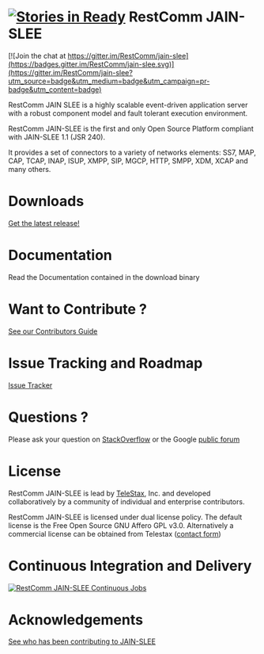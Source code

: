 [![Stories in Ready](https://badge.waffle.io/RestComm/jain-slee.png?label=ready&title=Ready)](https://waffle.io/RestComm/jain-slee)
RestComm JAIN-SLEE
============

[![Join the chat at https://gitter.im/RestComm/jain-slee](https://badges.gitter.im/RestComm/jain-slee.svg)](https://gitter.im/RestComm/jain-slee?utm_source=badge&utm_medium=badge&utm_campaign=pr-badge&utm_content=badge)

RestComm JAIN SLEE is a highly scalable event-driven application server with a robust component model and fault tolerant execution environment. 

RestComm JAIN-SLEE is the first and only Open Source Platform compliant with JAIN-SLEE 1.1 (JSR 240). 

It provides a set of connectors to a variety of networks elements: 
SS7, MAP, CAP, TCAP, INAP, ISUP, XMPP, SIP, MGCP, HTTP, SMPP, XDM, XCAP and many others.

Downloads
========
[Get the latest release!](https://github.com/RestComm/jain-slee/releases) 

Documentation
========
Read the Documentation contained in the download binary

Want to Contribute ? 
========
[See our Contributors Guide](https://github.com/RestComm/RestComm/wiki/Contribute-to-RestComm)

Issue Tracking and Roadmap
========
[Issue Tracker](https://github.com/RestComm/jain-slee/issues)

Questions ?
========
Please ask your question on [StackOverflow](http://stackoverflow.com/questions/tagged/restcomm) or the Google [public forum](http://groups.google.com/group/restcomm)

License
========

RestComm JAIN-SLEE is lead by [TeleStax](http://www.telestax.com/), Inc. and developed collaboratively by a community of individual and enterprise contributors.

RestComm JAIN-SLEE is licensed under dual license policy. The default license is the Free Open Source GNU Affero GPL v3.0. Alternatively a commercial license can be obtained from Telestax ([contact form](http://www.telestax.com/contactus/#InquiryForm))

Continuous Integration and Delivery
========
[![RestComm JAIN-SLEE Continuous Jobs](http://www.cloudbees.com/sites/default/files/Button-Built-on-CB-1.png)](https://mobicents.ci.cloudbees.com/view/JAIN-SLEE/)

Acknowledgements
========
[See who has been contributing to JAIN-SLEE](http://www.telestax.com/open-source-2/acknowledgments/)
